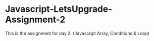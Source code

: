 # Javascript-LetsUpgrade-Assignment-2
This is the assignment for day 2. (Javascript Array, Conditions &amp; Loop)
